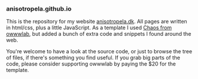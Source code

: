 ### anisotropela.github.io
This is the repository for my website [anisotropela.dk](https://www.anisotropela.dk). All pages are written in html/css, plus a little JavaScript.
As a template I used [Chaos from owwwlab](https://owwwlab.gitbook.io/chaos-docs/), but added a bunch of extra code and snippets I found around the web.

You're welcome to have a look at the source code, or just to browse the tree of files, if there's something you find useful. If you grab big parts of the code,
please consider supporting owwwlab by paying the $20 for the template.
